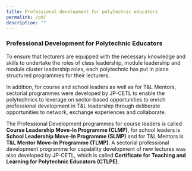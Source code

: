 ```yaml
---
title: Professional development for polytechnic educators
permalink: /pd/
description: ""
---
```

### Professional Development for Polytechnic Educators

To ensure that lecturers are equipped with the necessary knowledge and skills to undertake the roles of class leadership, module leadership and module cluster leadership roles, each polytechnic has put in place structured programmes for their lecturers.

In addition, for course and school leaders as well as for T&L Mentors, sectorial programmes were developed by JP-CETL to enable the polytechnics to leverage on sector-based opportunities to enrich professional development in T&L leadership through deliberate opportunities to network, exchange experiences and collaborate. 

The Professional Development programmes for course leaders is called <strong>Course Leadership Move-In Programme (CLMP)</strong>, for school leaders is <strong> School Leadership Move-In Programme (SLMP)</strong> and for T&L Mentors is <strong>T&L Mentor Move-In Programme (TLMP)</strong>. A sectorial professional development programme for capability development of new lectures was also developed by JP-CETL, which is called <Strong>Certificate for Teaching and Learning for Polytechnic Educators (CTLPE)</strong>.


